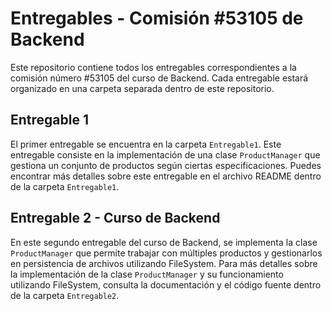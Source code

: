 # Entregables - Comisión #53105 de Backend

Este repositorio contiene todos los entregables correspondientes a la comisión número #53105 del curso de Backend. Cada entregable estará organizado en una carpeta separada dentro de este repositorio.

## Entregable 1

El primer entregable se encuentra en la carpeta `Entregable1`. Este entregable consiste en la implementación de una clase `ProductManager` que gestiona un conjunto de productos según ciertas especificaciones. Puedes encontrar más detalles sobre este entregable en el archivo README dentro de la carpeta `Entregable1`.


## Entregable 2 - Curso de Backend

En este segundo entregable del curso de Backend, se implementa la clase `ProductManager` que permite trabajar con múltiples productos y gestionarlos en persistencia de archivos utilizando FileSystem. Para más detalles sobre la implementación de la clase `ProductManager` y su funcionamiento utilizando FileSystem, consulta la documentación y el código fuente dentro de la carpeta `Entregable2`.